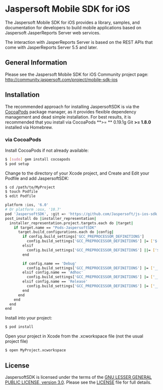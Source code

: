 Jaspersoft Mobile SDK for iOS
=============================

The Jaspersoft Mobile SDK for iOS provides a library, samples, and documentation for developers to build mobile applications based on Jaspersoft JasperReports Server web services.

The interaction with JasperReports Server is based on the REST APIs that come with JasperReports Server 5.5 and later.


General Information
--------------------

Please see the Jaspersoft Mobile SDK for iOS Community project page:
http://community.jaspersoft.com/project/mobile-sdk-ios

Installation
------------

The recommended approach for installing JaspersoftSDK is via the [CocoaPods](http://cocoapods.org/) package manager, as it provides flexible dependency management and dead simple installation. For best results, it is recommended that you install via CocoaPods **>= ** 0.19.1g Git **>= 1.8.0** installed via Homebrew.

### via CocoaPods

Install CocoaPods if not already available:

``` bash
$ [sudo] gem install cocoapods
$ pod setup
```

Change to the directory of your Xcode project, and Create and Edit your Podfile and add JaspersoftSDK:

``` bash
$ cd /path/to/MyProject
$ touch Podfile
$ edit Podfile

platform :ios, '6.0' 
# Or platform :osx, '10.7'
pod 'JaspersoftSDK', :git => 'https://github.com/Jaspersoft/js-ios-sdk.git', :tag => '2.4', :subspecs => ['JSCore', 'JSSecurity', 'JSReportExtention']
post_install do |installer_representation|
  installer_representation.project.targets.each do |target|
    if target.name == "Pods-JaspersoftSDK"
      target.build_configurations.each do |config|
        if config.build_settings['GCC_PREPROCESSOR_DEFINITIONS']
          config.build_settings['GCC_PREPROCESSOR_DEFINITIONS'] |= ['$(inherited)']
        elsif
          config.build_settings['GCC_PREPROCESSOR_DEFINITIONS'] ||= ['$(inherited)']
        end

        if config.name == 'Debug'
          config.build_settings['GCC_PREPROCESSOR_DEFINITIONS'] |= ['__DEBUG__']
        elsif config.name == 'Adhoc'
          config.build_settings['GCC_PREPROCESSOR_DEFINITIONS'] |= ['__ADHOC__']
        elsif config.name == 'Release'
          config.build_settings['GCC_PREPROCESSOR_DEFINITIONS'] |= ['__RELEASE__']
        end      
      end
    end
  end
end
```

Install into your project:

``` bash
$ pod install
```

Open your project in Xcode from the .xcworkspace file (not the usual project file)

``` bash
$ open MyProject.xcworkspace
```

License
-------

JaspersoftSDK is licensed under the terms of the [GNU LESSER GENERAL PUBLIC LICENSE, version 3.0](http://www.gnu.org/licenses/lgpl). Please see the [LICENSE](LICENSE) file for full details.